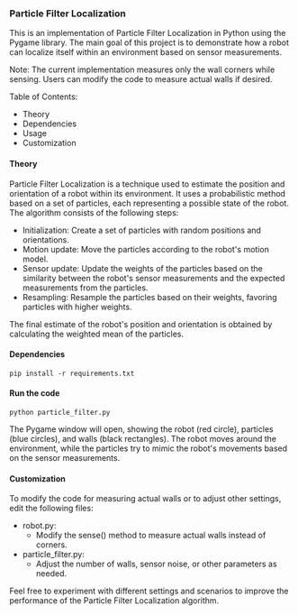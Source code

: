### Particle Filter Localization
This is an implementation of Particle Filter Localization in Python using the Pygame library. The main goal of this project is to demonstrate how a robot can localize itself within an environment based on sensor measurements.

Note: The current implementation measures only the wall corners while sensing. Users can modify the code to measure actual walls if desired.

Table of Contents:
- Theory
- Dependencies
- Usage
- Customization

#### Theory
Particle Filter Localization is a technique used to estimate the position and orientation of a robot within its environment. It uses a probabilistic method based on a set of particles, each representing a possible state of the robot. The algorithm consists of the following steps:

* Initialization: Create a set of particles with random positions and orientations.
* Motion update: Move the particles according to the robot's motion model.
* Sensor update: Update the weights of the particles based on the similarity between the robot's sensor measurements and the expected measurements from the particles.
* Resampling: Resample the particles based on their weights, favoring particles with higher weights.

The final estimate of the robot's position and orientation is obtained by calculating the weighted mean of the particles.

#### Dependencies
```
pip install -r requirements.txt
```
#### Run the code
```
python particle_filter.py
```
The Pygame window will open, showing the robot (red circle), particles (blue circles), and walls (black rectangles). The robot moves around the environment, while the particles try to mimic the robot's movements based on the sensor measurements.

#### Customization
To modify the code for measuring actual walls or to adjust other settings, edit the following files:

- robot.py: 
  - Modify the sense() method to measure actual walls instead of corners.
- particle_filter.py: 
  - Adjust the number of walls, sensor noise, or other parameters as needed.

Feel free to experiment with different settings and scenarios to improve the performance of the Particle Filter Localization algorithm.
